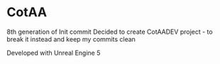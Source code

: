 # CotAA

8th generation of Init commit
Decided to create CotAADEV project - to break it  instead and keep my commits clean

Developed with Unreal Engine 5
